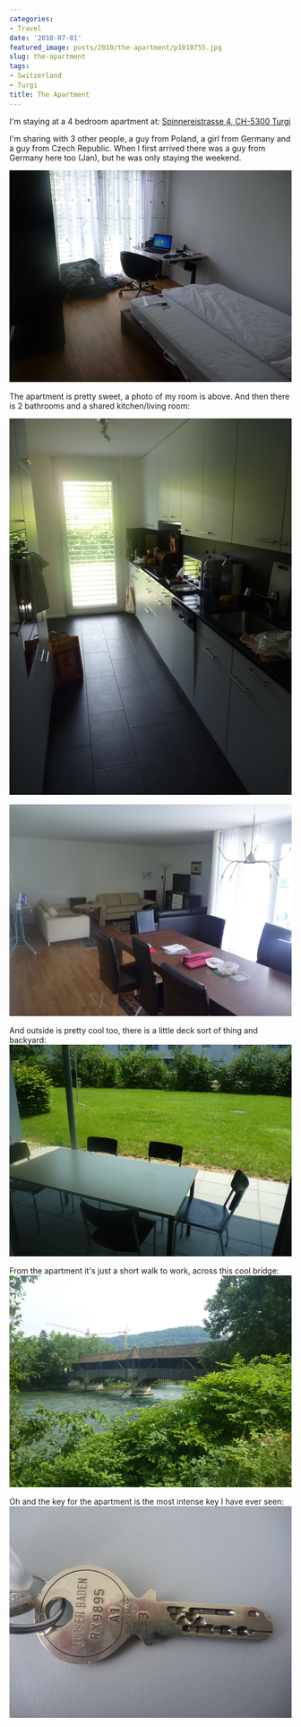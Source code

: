 ```yaml
---
categories:
- Travel
date: '2010-07-01'
featured_image: posts/2010/the-apartment/p1010755.jpg
slug: the-apartment
tags:
- Switzerland
- Turgi
title: The Apartment
---
```


I'm staying at a 4 bedroom apartment at: [Spinnereistrasse 4, CH-5300 Turgi](https://goo.gl/maps/dyhCfB9MG2F2)

I'm sharing with 3 other people, a guy from Poland, a girl from Germany and a guy from Czech Republic. When I first arrived there was a guy from Germany here too (Jan), but he was only staying the weekend.

![Room](p1010730.jpg)

The apartment is pretty sweet, a photo of my room is above. And then there is 2 bathrooms and a shared kitchen/living room:

![Kitchen](p1010733.jpg)

![Dining](p1010735.jpg)

And outside is pretty cool too, there is a little deck sort of thing and backyard:
![Patio](p1010736.jpg)

From the apartment it's just a short walk to work, across this cool bridge:
![Walk](p1010802.jpg)

Oh and the key for the apartment is the most intense key I have ever seen:
![Key](p1010755.jpg)